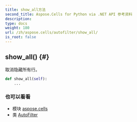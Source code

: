 ```yaml
---
title: show_all方法
second_title: Aspose.Cells for Python via .NET API 参考资料
description:
type: docs
weight: 180
url: /zh/aspose.cells/autofilter/show_all/
is_root: false
---
```

##  show_all() {#}
取消隐藏所有行。



```python
def show_all(self):
    ...
```





### 也可以看看
* 模块 [aspose.cells](../../)
* 类 [AutoFilter](/cells/python-net/zh/aspose.cells/autofilter)
